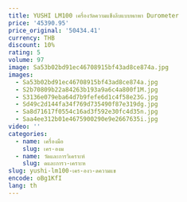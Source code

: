 ```yaml
---
title: YUSHI LM100 เครื่องวัดความแข็งลีบแบบพกพา Durometer
price: '45390.95'
price_original: '50434.41'
currency: THB
discount: 10%
rating: 5
volume: 97
image: Sa53b02bd91ec46708915bf43ad8ce874a.jpg
images:
  - Sa53b02bd91ec46708915bf43ad8ce874a.jpg
  - S2b70809b22a84263b193a9a6c4a800f1M.jpg
  - S3136e079eba64d7b9fefe6d1c4f58e23G.jpg
  - Sd49c2d144fa34f769d735490f87e319dg.jpg
  - Sa8d71617f0554c16ad3f592e30fc4d35n.jpg
  - Saa4ee312b01e4675900290e9e2667635i.jpg
video: ''
categories:
  - name: เครื่องมือ
    slug: เคร-องม
  - name: วัดและการวิเคราะห์
    slug: ดและการว-เคราะห
slug: yushi-lm100-เคร-องว-ดความแข
encode: oBg1KfI
lang: th
---
```

  